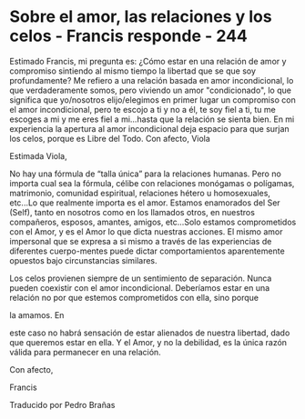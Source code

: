# Sobre el amor, las relaciones y los celos - Francis responde - 244

Estimado Francis, mi pregunta es: &iquest;C&oacute;mo estar en una relaci&oacute;n de amor y compromiso sintiendo al mismo tiempo la libertad que se que soy profundamente? Me refiero a una relaci&oacute;n basada en amor incondicional, lo que verdaderamente somos, pero viviendo un amor "condicionado", lo que significa que yo/nosotros elijo/elegimos en primer lugar un compromiso con el amor incondicional, pero te escojo a ti y no a &eacute;l, te soy fiel a ti, tu me escoges a mi y me eres fiel a mi...hasta que la relaci&oacute;n se sienta bien. En mi experiencia la apertura al amor incondicional deja espacio para que surjan los celos, porque es Libre del Todo. Con afecto, Viola

Estimada Viola,

No hay una f&oacute;rmula de &ldquo;talla &uacute;nica&rdquo; para la relaciones humanas. Pero no importa cual sea la f&oacute;rmula, c&eacute;libe con relaciones mon&oacute;gamas o pol&iacute;gamas, matrimonio, comunidad espiritual, relaciones h&eacute;tero u homosexuales, etc...Lo que realmente importa es el amor. Estamos enamorados del Ser (Self), tanto en nosotros como en los llamados otros, en nuestros compa&ntilde;eros, esposos, amantes, amigos, etc...Solo estamos comprometidos con el Amor, y es el Amor lo que dicta nuestras acciones. El mismo amor impersonal que se expresa a si mismo a trav&eacute;s de las experiencias de diferentes cuerpo-mentes puede dictar comportamientos aparentemente opuestos bajo circunstancias similares.

Los celos provienen siempre de un sentimiento de separaci&oacute;n. Nunca pueden coexistir con el amor incondicional. Deber&iacute;amos estar en una relaci&oacute;n no por que estemos comprometidos con ella, sino porque 

la amamos. En

 este caso no habr&aacute; sensaci&oacute;n de estar alienados de nuestra libertad, dado que queremos estar en ella. Y el Amor, y no la debilidad, es la &uacute;nica raz&oacute;n v&aacute;lida para permanecer en una relaci&oacute;n.

Con afecto,

Francis

Traducido por Pedro Bra&ntilde;as

